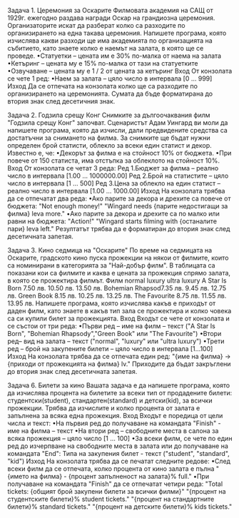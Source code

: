Задача 1. Церемония за Оскарите
Филмовата академия на САЩ от 1929г. ежегодно раздава награди Оскар на грандиозна церемония. Организаторите искат да разберат колко са разходите по организирането на една такава церемония. Напишете програма, която изчислява какви разходи ще има академията по организацията на събитието, като знаете колко е наемът на залата, в която ще се проведе. 
•Статуетки  – цената им е 30% по-малка от наема на залата
•Кетъринг – цената му е 15% по-малка от тази на статуетките
•Озвучаване – цената му е 1 / 2 от цената за кетъринг
Вход
От конзолата се четe 1 ред:
•Наем за залата – цяло число в интервала [0 … 999]
Изход
Да се отпечата на конзолата колко ще са разходите по организирането на церемонията. Сумата да бъде форматирана до втория знак след десетичния знак.

Задача 2. Годзила срещу Конг
Снимките за дългоочаквания филм "Годзила срещу Конг" започват. Сценаристът Адам Уингард ви моли да напишете програма, която да изчисли, дали предвидените средства са достатъчни за снимането на филма. За снимките  ще бъдат нужни определен брой статисти, облекло за всеки един статист и декор.
Известно е, че:
•Декорът за филма е на стойност 10% от бюджета. 
•При повече от 150 статиста,  има отстъпка за облеклото на стойност 10%.
Вход
От конзолата се четат 3 реда: 
Ред 1.Бюджет за филма – реално число в интервала [1.00 … 1000000.00]
Ред 2.Брой на статистите – цяло число в интервала [1 … 500]
Ред 3.Цена за облекло на един статист – реално число в интервала [1.00 … 1000.00]
Изход
На конзолата трябва да се отпечатат два реда:
•Ако  парите за декора и дрехите са повече от бюджета:
"Not enough money!"
"Wingard needs {парите недостигащи за филма} leva more."
•Ако парите за декора и дрехите са по малко или равни на бюджета:
"Action!" 
"Wingard starts filming with {останалите пари} leva left."
Резултатът трябва да е форматиран до втория знак след десетичната запетая.

Задача 3. Кино седмица на  "Оскарите"
По време на седмицата на Оскарите, градското кино пуска прожекции на някои от филмите, които са номинирани в категорията за "Най-добър филм". В таблицата са показани кои са филмите и каква е цената за прожекция спрямо залата, в която се прожектира филмът. 
Филм	        normal	        luxury	        ultra luxury
A Star Is Born	7.50 лв.	10.50 лв.	13.50 лв.
Bohemian Rhapsod7.35 лв.	9.45 лв.	12.75 лв.
Green Book	8.15 лв.	10.25 лв.	13.25 лв.
The Favourite	8.75 лв.	11.55 лв.	13.95 лв.
Напишете програма, която изчислява какъв е приходът от даден филм, като знаете в какъв тип зала се прожектира и колко човека са си купили билет за прожекцията.
Вход
Входът се чете от конзолата и се състои от три реда:
•Първи ред – име на филм – текст ("A Star Is Born", "Bohemian Rhapsody","Green Book" или "The Favourite")
•Втори ред– вид на залата – текст ("normal", "luxury" или "ultra luxury")
•Трети ред – брой на закупените билети – цяло число в интервала [1…100]
Изход
На конзолата трябва да се отпечата един ред:
"{име на филма} -> {приходи от прожекцията на филма} lv."
Приходите да бъдат закръглени до втория знак след десетичната запетая.

Задача 6. Билети за кино
Вашата задача е да напишете програма, която да изчислява процента на билетите за всеки тип от продадените билети: студентски(student), стандартен(standard) и детски(kid), за всички прожекции. Трябва да изчислите и колко процента от залата е запълнена за всяка една прожекция.
Вход
Входът е поредица от цели числа и текст:
•На първия ред до получаване на командата "Finish" - име на филма – текст
•На втори ред – свободните места в салона за всяка прожекция – цяло число [1 … 100]
•За всеки филм, се чете по един ред до изчерпване на свободните места в залата или до получаване на командата "End":
Типа на закупения билет - текст ("student", "standard", "kid")
Изход
На конзолата трябва да се печатат следните редове:
•След всеки филм да се отпечата, колко процента от кино залата е пълна
"{името на филма} - {процент запълненост на залата}% full."
•При получаване на командата "Finish" да се отпечатат четири реда:
"Total tickets: {общият брой закупени билети за всички филми}"
"{процент на студентските билети}% student tickets."
"{процент на стандартните билети}% standard tickets."
"{процент на детските билети}% kids tickets."
